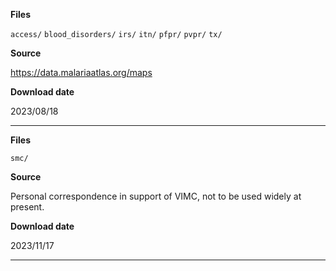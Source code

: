 **Files**

`access/`
`blood_disorders/`
`irs/`
`itn/`
`pfpr/`
`pvpr/`
`tx/`

**Source**

<https://data.malariaatlas.org/maps>

**Download date**

2023/08/18

---

**Files**

`smc/`

**Source**

Personal correspondence in support of VIMC, not to be used widely at present.

**Download date**

2023/11/17

---